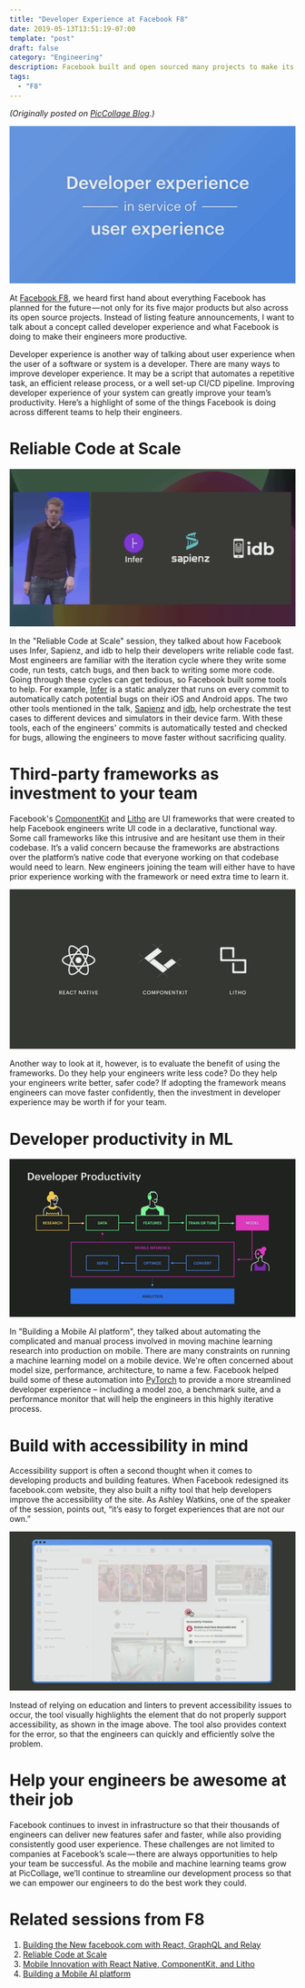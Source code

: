 ```yaml
---
title: "Developer Experience at Facebook F8"
date: 2019-05-13T13:51:19-07:00
template: "post"
draft: false
category: "Engineering"
description: Facebook built and open sourced many projects to make its developers more efficient. What can you do to boost your team's productivity?
tags:
  - "F8"
---
```


*(Originally posted on [PicCollage Blog](https://tech.pic-collage.com/developer-experience-at-any-scale-f28f0d52a8b1).)*

![dx-ux](/media/f8-dx-dxux.png)

At [Facebook F8](https://f8.com), we heard first hand about everything Facebook has planned for the future — not only for its five major products but also across its open source projects. Instead of listing feature announcements, I want to talk about a concept called developer experience and what Facebook is doing to make their engineers more productive.

Developer experience is another way of talking about user experience when the user of a software or system is a developer. There are many ways to improve developer experience. It may be a script that automates a repetitive task, an efficient release process, or a well set-up CI/CD pipeline. Improving developer experience of your system can greatly improve your team’s productivity. Here’s a highlight of some of the things Facebook is doing across different teams to help their engineers.

# Reliable Code at Scale

![](media/f8-dx-infer-sapienz-idb.png)

 In the "Reliable Code at Scale" session, they talked about how Facebook uses Infer, Sapienz, and idb to help their developers write reliable code fast. Most engineers are familiar with the iteration cycle where they write some code, run tests, catch bugs, and then back to writing some more code. Going through these cycles can get tedious, so Facebook built some tools to help. For example, [Infer](https://fbinfer.com/) is a static analyzer that runs on every commit to automatically catch potential bugs on their iOS and Android apps. The two other tools mentioned in the talk, [Sapienz](https://code.fb.com/developer-tools/sapienz-intelligent-automated-software-testing-at-scale/) and [idb](https://github.com/facebook/idb), help orchestrate the test cases to different devices and simulators in their device farm. With these tools, each of the engineers' commits is automatically tested and checked for bugs, allowing the engineers to move faster without sacrificing quality.

# Third-party frameworks as investment to your team

Facebook's [ComponentKit](https://componentkit.org/) and [Litho](http://fblitho.com) are UI frameworks that were created to help Facebook engineers write UI code in a declarative, functional way. Some call frameworks like this intrusive and are hesitant use them in their codebase. It’s a valid concern because the frameworks are abstractions over the platform’s native code that everyone working on that codebase would need to learn. New engineers joining the team will either have to have prior experience working with the framework or need extra time to learn it.

![](/media/f8-dx-componentkit2.png)

Another way to look at it, however, is to evaluate the benefit of using the frameworks. Do they help your engineers write less code? Do they help your engineers write better, safer code? If adopting the framework means engineers can move faster confidently, then the investment in developer experience may be worth if for your team.

# Developer productivity in ML

![](media/f8-dx-ml-platform.png)

In "Building a Mobile AI platform", they talked about automating the complicated and manual process involved in moving machine learning research into production on mobile. There are many constraints on running a machine learning model on a mobile device. We're often concerned about model size, performance, architecture, to name a few. Facebook helped build some of these automation into [PyTorch](https://pytorch.org/) to provide a more streamlined developer experience – including a model zoo, a benchmark suite, and a performance monitor that will help the engineers in this highly iterative process. 

# Build with accessibility in mind

Accessibility support is often a second thought when it comes to developing products and building features. When Facebook redesigned its facebook.com website, they also built a nifty tool that help developers improve the accessibility of the site. As Ashley Watkins, one of the speaker of the session, points out, “it’s easy to forget experiences that are not our own.”

![](/media/f8-dx-accessibility.png)

Instead of relying on education and linters to prevent accessibility issues to occur, the tool visually highlights the element that do not properly support accessibility, as shown in the image above. The tool also provides context for the error, so that the engineers can quickly and efficiently solve the problem. 

# Help your engineers be awesome at their job

Facebook continues to invest in infrastructure so that their thousands of engineers can deliver new features safer and faster, while also providing consistently good user experience. These challenges are not limited to companies at Facebook’s scale — there are always opportunities to help your team be successful. As the mobile and machine learning teams grow at PicCollage, we’ll continue to streamline our development process so that we can empower our engineers to do the best work they could.

# Related sessions from F8

1. [Building the New facebook.com with React, GraphQL and Relay](https://www.facebook.com/FacebookforDevelopers/videos/1752210688215238/)
2. [Reliable Code at Scale](https://www.facebook.com/FacebookforDevelopers/videos/745584682502299/)
3. [Mobile Innovation with React Native, ComponentKit, and Litho](https://www.facebook.com/FacebookforDevelopers/videos/440768533157155/)
4. [Building a Mobile AI platform](https://www.facebook.com/FacebookforDevelopers/videos/2268314530087371/)